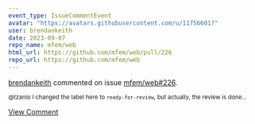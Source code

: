 ```yaml
---
event_type: IssueCommentEvent
avatar: "https://avatars.githubusercontent.com/u/11756601?"
user: brendankeith
date: 2023-09-07
repo_name: mfem/web
html_url: https://github.com/mfem/web/pull/226
repo_url: https://github.com/mfem/web
---
```


<a href='https://github.com/brendankeith' target='_blank'>brendankeith</a> commented on issue <a href='https://github.com/mfem/web/pull/226' target='_blank'>mfem/web#226</a>.

<small>@tzanio I changed the label here to `ready-for-review`, but actually, the review is done...</small>

<a href='https://github.com/mfem/web/pull/226' target='_blank'>View Comment</a>